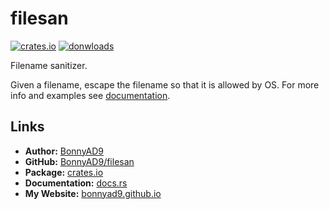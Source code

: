 # filesan
[![crates.io][version-badge]][package]
[![donwloads][downloads-badge]][releases]

Filename sanitizer.

Given a filename, escape the filename so that it is allowed by OS. For more
info and examples see [documentation][doc].

## Links
- **Author:** [BonnyAD9][author]
- **GitHub:** [BonnyAD9/filesan][github]
- **Package:** [crates.io][package]
- **Documentation:** [docs.rs][doc]
- **My Website:** [bonnyad9.github.io][my-web]

[doc]: https://docs.rs/raplay/latest/filesan/
[author]: https://github.com/BonnyAD9
[github]: https://github.com/BonnyAD9/filesan
[package]: https://crates.io/crates/raplay
[my-web]: https://bonnyad9.github.io/
[version-badge]: https://img.shields.io/crates/v/filesan
[downloads-badge]: https://img.shields.io/crates/d/filesan
[releases]: https://github.com/BonnyAD9/filesan/releases
